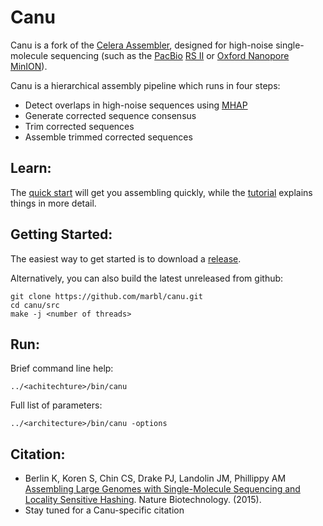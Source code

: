# Canu

Canu is a fork of the [Celera Assembler](http://wgs-assembler.sourceforge.net/wiki/index.php?title=Main_Page), designed for high-noise single-molecule sequencing (such as the [PacBio](http://www.pacb.com) [RS II](http://www.pacb.com/products-and-services/pacbio-systems/rsii/) or [Oxford Nanopore](https://www.nanoporetech.com/) [MinION](https://www.nanoporetech.com/products-services/minion-mki)).

Canu is a hierarchical assembly pipeline which runs in four steps:

* Detect overlaps in high-noise sequences using [MHAP](https://github.com/marbl/MHAP)
* Generate corrected sequence consensus
* Trim corrected sequences
* Assemble trimmed corrected sequences

## Learn:

The [quick start](http://canu.readthedocs.io/en/stable/quick-start.html) will get you assembling quickly, while the [tutorial](http://canu.readthedocs.io/en/stable/tutorial.html) explains things in more detail.

## Getting Started:

The easiest way to get started is to download a [release](http://github.com/marbl/canu/releases). 

Alternatively, you can also build the latest unreleased from github:

    git clone https://github.com/marbl/canu.git
    cd canu/src
    make -j <number of threads>

## Run:

Brief command line help:

    ../<achitechture>/bin/canu
    

Full list of parameters:

    ../<architecture>/bin/canu -options

## Citation:

 - Berlin K, Koren S, Chin CS, Drake PJ, Landolin JM, Phillippy AM [Assembling Large Genomes with Single-Molecule Sequencing and Locality Sensitive Hashing](http://www.nature.com/nbt/journal/v33/n6/abs/nbt.3238.html). Nature Biotechnology. (2015).
 - Stay tuned for a Canu-specific citation
